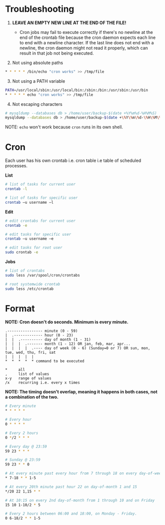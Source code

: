 # Troubleshooting

1. **LEAVE AN EMPTY NEW LINE AT THE END OF THE FILE!**

    - Cron jobs may fail to execute correctly if there's no newline at the end of the crontab file because the cron daemon expects each line to end with a newline character. If the last line does not end with a newline, the cron daemon might not read it properly, which can result in that job not being executed.

2. Not using absolute paths

```bash
* * * * * /bin/echo "cron works" >> /tmp/file
```

3. Not using a PATH variable

```bash
PATH=/usr/local/sbin:/usr/local/bin:/sbin:/bin:/usr/sbin:/usr/bin
* * * * * echo "cron works" >> /tmp/file
```

4. Not escaping characters

```bash
# mysqldump --databases db > /home/user/backup-$(date +%Y%m%d-%H%M%S)
mysqldump --databases db > /home/user/backup-$(date +\%Y\%m\%d-\%H\%M\%S)
```

NOTE: `echo` won't work because `cron` runs in its own shell.

# Cron

Each user has his own crontab i.e. cron table i.e table of scheduled processes.

**List**

```bash
# list of tasks for current user
crontab -l

# list of tasks for specific user
crontab –u username –l
```

**Edit**

```bash
# edit crontabs for current user
crontab -e

# edit tasks for specific user
crontab –u username –e

# edit tasks for root user
sudo crontab -e
```

**Jobs**

```bash
# list of crontabs
sudo less /var/spool/cron/crontabs

# root systemwide crontab
sudo less /etc/crontab
```

# Format

**NOTE: Cron doesn't do seconds. Minimum is every minute.**

```
.---------------- minute (0 - 59)
|  .------------- hour (0 - 23)
|  |  .---------- day of month (1 - 31)
|  |  |  .------- month (1 - 12) OR jan, feb, mar, apr...
|  |  |  |  .---- day of week (0 - 6) (Sunday=0 or 7) OR sun, mon, tue, wed, thu, fri, sat
|  |  |  |  |
*  *  *  *  * command to be executed

*     all
,     list of values
x-y   range of values
/x    recurring i.e. every x times
```

**NOTE: The timing doesn't overlap, meaning it happens in both cases, not a combination of the two.**

```bash
# Every minute
* * * * *

# Every hour
0 * * * *

# Every 2 hours
0 */2 * * *

# Every day @ 23:59
59 23 * * *

# Sunday @ 23:59
59 23 * * 0

# At every minute past every hour from 7 through 18 on every day-of-week from Monday through Friday
* 7-18 * * 1-5

# At every 20th minute past hour 22 on day-of-month 1 and 15
*/20 22 1,15 * *

# At 10:15 on every 2nd day-of-month from 1 through 10 and on Friday
15 10 1-10/2 * 5

# Every 2 hours between 06:00 and 18:00, on Monday - Friday.
0 6-18/2 * * 1-5
```
